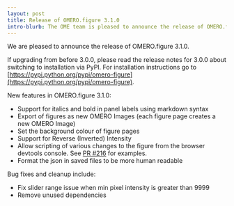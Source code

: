 ```yaml
---
layout: post
title: Release of OMERO.figure 3.1.0
intro-blurb: The OME team is pleased to announce the release of OMERO.figure 3.1.0
---
```

We are pleased to announce the release of OMERO.figure 3.1.0.

If upgrading from before 3.0.0, please read the release notes for 3.0.0 about switching to installation via PyPI. For installation instructions go to [https://pypi.python.org/pypi/omero-figure](https://pypi.python.org/pypi/omero-figure).

New features in OMERO.figure 3.1.0:

- Support for italics and bold in panel labels using markdown syntax
- Export of figures as new OMERO Images (each figure page creates a new OMERO Image)
- Set the background colour of figure pages
- Support for Reverse (Inverted) Intensity
- Allow scripting of various changes to the figure from the browser devtools console. See [PR #216](https://github.com/ome/omero-figure/pull/216) for examples.
- Format the json in saved files to be more human readable

Bug fixes and cleanup include:

-  Fix slider range issue when min pixel intensity is greater than 9999
-  Remove unused dependencies
